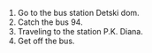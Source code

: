 1) Go to the bus station Detski dom.
2) Catch the bus 94.
3) Traveling to the station P.K. Diana.
4) Get off the bus.
